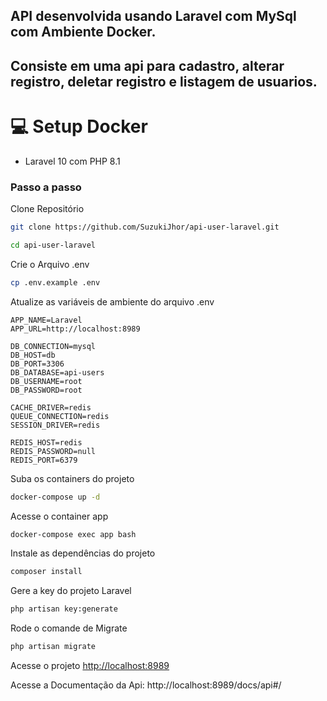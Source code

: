 
## API desenvolvida usando Laravel com MySql com Ambiente Docker.
## Consiste em uma api para cadastro, alterar registro, deletar registro e listagem de usuarios.

# 💻 Setup Docker 

- Laravel 10 com PHP 8.1

### Passo a passo
Clone Repositório
```sh
git clone https://github.com/SuzukiJhor/api-user-laravel.git
```
```sh
cd api-user-laravel
```


Crie o Arquivo .env
```sh
cp .env.example .env
```


Atualize as variáveis de ambiente do arquivo .env
```dosini
APP_NAME=Laravel
APP_URL=http://localhost:8989

DB_CONNECTION=mysql
DB_HOST=db
DB_PORT=3306
DB_DATABASE=api-users
DB_USERNAME=root
DB_PASSWORD=root

CACHE_DRIVER=redis
QUEUE_CONNECTION=redis
SESSION_DRIVER=redis

REDIS_HOST=redis
REDIS_PASSWORD=null
REDIS_PORT=6379
```


Suba os containers do projeto
```sh
docker-compose up -d
```


Acesse o container app
```sh
docker-compose exec app bash
```


Instale as dependências do projeto
```sh
composer install
```


Gere a key do projeto Laravel
```sh
php artisan key:generate
```

Rode o comande de Migrate
```sh
php artisan migrate
```


Acesse o projeto
[http://localhost:8989](http://localhost:8989)

Acesse a Documentação da Api: 
http://localhost:8989/docs/api#/
